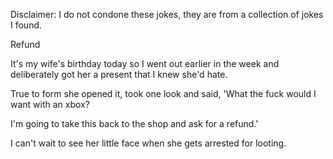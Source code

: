 Disclaimer: I do not condone these jokes, they are from a collection of jokes I found.

Refund

It's my wife's birthday today so I went out earlier in the week and deliberately got her a present that I knew she'd hate. 

True to form she opened it, took one look and said, 'What the fuck would I want with an xbox? 

I'm going to take this back to the shop and ask for a refund.'

I can't wait to see her little face when she gets arrested for looting.


